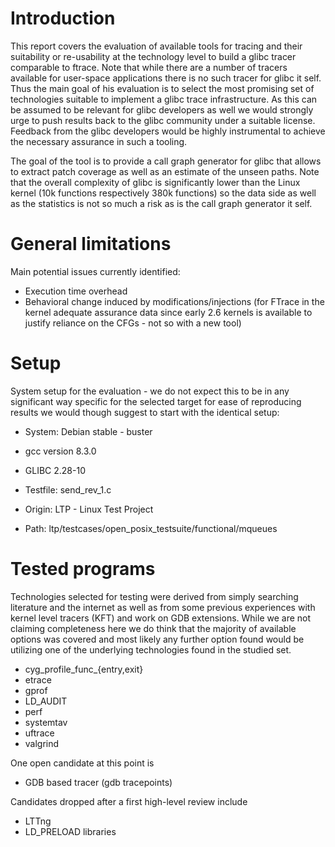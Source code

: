 # Introduction

This report covers the evaluation of available tools for tracing and
their suitability or re-usability at the technology level
to build a glibc tracer comparable to ftrace. Note that while there
are a number of tracers available for user-space applications there
is no such tracer for glibc it self. Thus the main goal of his evaluation
is to select the most promising set of technologies suitable to 
implement a glibc trace infrastructure. As this can be assumed to
be relevant for glibc developers as well we would strongly urge to 
push results back to the glibc community under a suitable license.
Feedback from the glibc developers would be highly instrumental to achieve
the necessary assurance in such a tooling.

The goal of the tool is to provide a call graph generator for glibc 
that allows to extract patch coverage as well as an estimate of the
unseen paths. Note that the overall complexity of glibc is significantly
lower than the Linux kernel (10k functions respectively 380k functions)
so the data side as well as the statistics is not so much a risk as
is the call graph generator it self. 

# General limitations 

Main potential issues currently identified:

- Execution time overhead 
- Behavioral change induced by modifications/injections (for FTrace in
  the kernel adequate assurance data since early 2.6 kernels is available
  to justify reliance on the CFGs - not so with a new tool)

# Setup

System setup for the evaluation - we do not expect this to 
be in any significant way specific for the selected target
for ease of reproducing results we would though suggest to
start with the identical setup:

- System: Debian stable - buster
- gcc version 8.3.0
- GLIBC 2.28-10

- Testfile: send\_rev\_1.c
- Origin: LTP - Linux Test Project
- Path: ltp/testcases/open\_posix\_testsuite/functional/mqueues

# Tested programs

Technologies selected for testing were derived from simply
searching literature and the internet as well as from some
previous experiences with kernel level tracers (KFT) and 
work on GDB extensions. While we are not claiming completeness here
we do think that the majority of available options was covered
and most likely any further option found would be utilizing
one of the underlying technologies found in the studied set.

- cyg\_profile\_func\_{entry,exit}
- etrace
- gprof
- LD\_AUDIT
- perf
- systemtav
- uftrace
- valgrind

One open candidate at this point is 

- GDB based tracer (gdb tracepoints)

Candidates dropped after a first high-level review include

- LTTng
- LD\_PRELOAD libraries 
